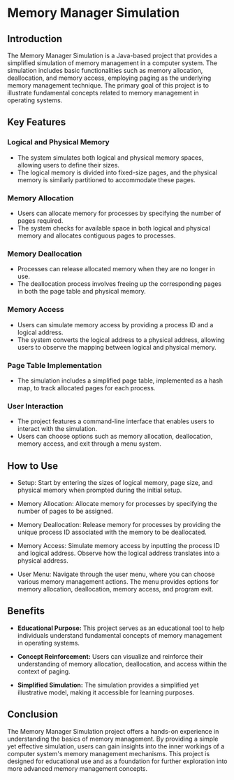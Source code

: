 # Memory Manager Simulation

## Introduction
The Memory Manager Simulation is a Java-based project that provides a simplified simulation of memory management in a computer system. The simulation includes basic functionalities such as memory allocation, deallocation, and memory access, employing paging as the underlying memory management technique. 
The primary goal of this project is to illustrate fundamental concepts related to memory management in operating systems.

## Key Features

### Logical and Physical Memory
- The system simulates both logical and physical memory spaces, allowing users to define their sizes.
- The logical memory is divided into fixed-size pages, and the physical memory is similarly partitioned to accommodate these pages.

### Memory Allocation
- Users can allocate memory for processes by specifying the number of pages required.
- The system checks for available space in both logical and physical memory and allocates contiguous pages to processes.

### Memory Deallocation
- Processes can release allocated memory when they are no longer in use.
- The deallocation process involves freeing up the corresponding pages in both the page table and physical memory.

### Memory Access
- Users can simulate memory access by providing a process ID and a logical address.
- The system converts the logical address to a physical address, allowing users to observe the mapping between logical and physical memory.

### Page Table Implementation
- The simulation includes a simplified page table, implemented as a hash map, to track allocated pages for each process.

### User Interaction
- The project features a command-line interface that enables users to interact with the simulation.
- Users can choose options such as memory allocation, deallocation, memory access, and exit through a menu system.

## How to Use

- Setup: Start by entering the sizes of logical memory, page size, and physical memory when prompted during the initial setup.

- Memory Allocation: Allocate memory for processes by specifying the number of pages to be assigned.

- Memory Deallocation: Release memory for processes by providing the unique process ID associated with the memory to be deallocated.

- Memory Access: Simulate memory access by inputting the process ID and logical address. Observe how the logical address translates into a physical address.

- User Menu: Navigate through the user menu, where you can choose various memory management actions. The menu provides options for memory allocation, deallocation, memory access, and program exit.


## Benefits

- **Educational Purpose:** This project serves as an educational tool to help individuals understand fundamental concepts of memory management in operating systems.
  
- **Concept Reinforcement:** Users can visualize and reinforce their understanding of memory allocation, deallocation, and access within the context of paging.

- **Simplified Simulation:** The simulation provides a simplified yet illustrative model, making it accessible for learning purposes.

## Conclusion
The Memory Manager Simulation project offers a hands-on experience in understanding the basics of memory management. By providing a simple yet effective simulation, users can gain insights into the inner workings of a computer system's memory management mechanisms.
This project is designed for educational use and as a foundation for further exploration into more advanced memory management concepts.
